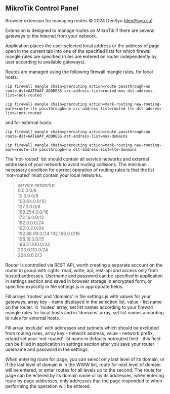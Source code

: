 ## MikroTik Control Panel  
Browser extension for managing routes © 2024 DenSyo (den@syo.su)  

Extension is designed to manage routes on MikroTik if there are several gateways to the Internet from your network.

Application places the user-selected local address or the address of page open in the current tab into one of the specified lists for which firewall mangle rules are specified (rules are entered on router independently by user according to available gateways).

Routes are managed using the following firewall mangle rules, for local hosts:
```
/ip firewall mangle chain=prerouting action=route passthrough=no route-dst=GATEWAY_ADDRESS src-address-list=routed-mos dst-address-list=!not-routed

/ip firewall mangle chain=prerouting action=mark-routing new-routing-mark=route-lte passthrough=no src-address-list=routed-lte dst-address-list=!not-routed
```

and for external hosts:
```
/ip firewall mangle chain=prerouting action=route passthrough=no route-dst=GATEWAY_ADDRESS dst-address-list=mos-domains

/ip firewall mangle chain=prerouting action=mark-routing new-routing-mark=route-lte passthrough=no dst-address-list=lte-domains
```

The 'not-routed' list should contain all service networks and external addresses of your network to avoid routing collisions. The minimum necessary condition for correct operation of routing rules is that the list 'not-routed' must contain your local networks.  
> _service networks:_  
> 0.0.0.0/8  
> 10.0.0.0/8  
> 100.64.0.0/10  
> 127.0.0.0/8  
> 169.254.0.0/16  
> 172.16.0.0/12  
> 192.0.0.0/24  
> 192.0.2.0/24  
> 192.88.99.0/24
> 192.168.0.0/16  
> 198.18.0.0/15  
> 198.51.100.0/24  
> 203.0.113.0/24  
> 224.0.0.0/3  

Router is controlled via REST API, worth creating a separate account on the router in group with rights: read, write, api, rest-api and access only from trusted addresses. Username and password can be specified in application in settings section and saved in browser storage in encrypted form, or specified explicitly in file settings.js in appropriate fields.

Fill arrays 'routes' and 'domains' in file settings.js with values for your gateways, array key - name displayed in the selection list, value - list name on the router. In 'routes' array, set list names according to your firewall mangle rules for local hosts and in 'domains' array, set list names according to rules for external hosts.

Fill array 'exclude' with addresses and subnets which should be excluded from routing rules, array key - network address, value - network prefix, or/and set your 'not-routed' list name in defaults.notrouted field - this field can be filled in application in settings section after you save your router username and password in the settings.

When entering route for page, you can select only last level of its domain, or if the last level of domain is in the WWW list, route for next level of domain will be entered, or enter routes for all levels up to the second. The route for page can be entered by its domain name or by its addresses, when entering route by page addresses, only addresses that the page responded to when performing the operation will be entered.
